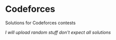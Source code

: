 # Codeforces
Solutions for Codeforces contests

*I will upload random stuff don't expect all solutions*
